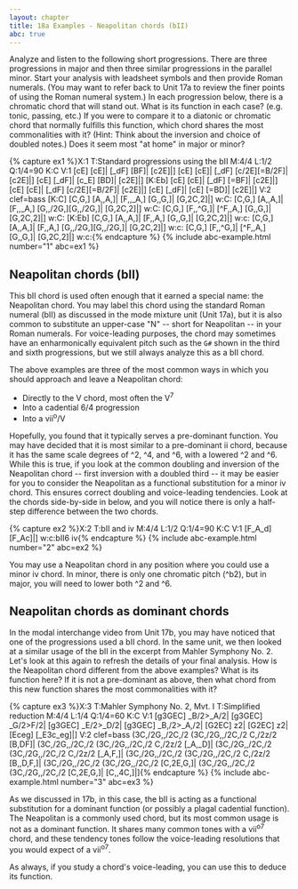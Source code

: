 ```yaml
---
layout: chapter
title: 18a Examples - Neapolitan chords (bII)
abc: true
---
```


Analyze and listen to the following short progressions. There are three progressions in major and then three similar progressions in the parallel minor. Start your analysis with leadsheet symbols and then provide Roman numerals. (You may want to refer back to Unit 17a to review the finer points of using the Roman numeral system.) In each progression below, there is a chromatic chord that will stand out. What is its function in each case? (e.g. tonic, passing, etc.) If you were to compare it to a diatonic or chromatic chord that normally fulfills this function, which chord shares the most commonalities with it? (Hint: Think about the inversion and choice of doubled notes.) Does it seem most "at home" in major or minor?

{% capture ex1 %}X:1
T:Standard progressions using the bII
M:4/4
L:1/2
Q:1/4=90
K:C
V:1
[cE] [cE]| [_dF] [BF]| [c2E]|]
[cE] [cE]| [_dF] [c/2E][=B/2F]| [c2E]|]
[cE] [_dF]| [c_E] [BD]| [c2E]|]
[K:Eb] [cE] [cE]| [_dF] [=BF]| [c2E]|]
[cE] [cE]| [_dF] [c/2E][=B/2F]| [c2E]|]
[cE] [_dF]| [cE] [=BD]| [c2E]|]
V:2 clef=bass
[K:C] [C,G,] [A,,A,]| [F,,_A,] [G,,G,]| [G,2C,2]|]
w:C:
[C,G,] [A,,A,]| [F,,_A,] [G,,/2G,][G,,/2G,]| [G,2C,2]|]
w:C:
[C,G,] [F,,^G,]| [^F,,A,] [G,,G,]| [G,2C,2]|]
w:C:
[K:Eb] [C,G,] [A,,A,]| [F,,A,] [G,,G,]| [G,2C,2]|]
w:c:
[C,G,] [A,,A,]| [F,,A,] [G,,/2G,][G,,/2G,]| [G,2C,2]|]
w:c:
[C,G,] [F,,^G,]| [^F,,A,] [G,,G,]| [G,2C,2]|]
w:c:{% endcapture %}
{% include abc-example.html number="1" abc=ex1 %}

## Neapolitan chords (bII)

This bII chord is used often enough that it earned a special name: the Neapolitan chord. You may label this chord using the standard Roman numeral (bII) as discussed in the mode mixture unit (Unit 17a), but it is also common to substitute an upper-case "N" -- short for Neapolitan -- in your Roman numerals. For voice-leading purposes, the chord may sometimes have an enharmonically equivalent pitch such as the `G#` shown in the third and sixth progressions, but we still always analyze this as a bII chord.

The above examples are three of the most common ways in which you should approach and leave a Neapolitan chord:
- Directly to the V chord, most often the V<sup>7</sup>
- Into a cadential 6/4 progression
- Into a vii<sup>o</sup>/V

Hopefully, you found that it typically serves a pre-dominant function. You may have decided that it is most similar to a pre-dominant ii chord, because it has the same scale degrees of ^2, ^4, and ^6, with a lowered ^2 and ^6. While this is true, if you look at the common doubling and inversion of the Neapolitan chord -- first inversion with a doubled third -- it may be easier for you to consider the Neapolitan as a functional substitution for a minor iv chord. This ensures correct doubling and voice-leading tendencies. Look at the chords side-by-side in below, and you will notice there is only a half-step difference between the two chords.

{% capture ex2 %}X:2
T:bII and iv
M:4/4
L:1/2
Q:1/4=90
K:C
V:1
[F_A_d] [F_Ac]|]
w:c:bII6 iv{% endcapture %}
{% include abc-example.html number="2" abc=ex2 %}

You may use a Neapolitan chord in any position where you could use a minor iv chord. In minor, there is only one chromatic pitch (^b2), but in major, you will need to lower both ^2 and ^6.

## Neapolitan chords as dominant chords

In the modal interchange video from Unit 17b, you may have noticed that one of the progressions used a bII chord. In the same unit, we then looked at a similar usage of the bII in the excerpt from Mahler Symphony No. 2. Let's look at this again to refresh the details of your final analysis. How is the Neapolitan chord different from the above examples? What is its function here? If it is not a pre-dominant as above, then what chord from this new function shares the most commonalities with it?

{% capture ex3 %}X:3
T:Mahler Symphony No. 2, Mvt. I
T:Simplified reduction
M:4/4
L:1/4
Q:1/4=60
K:C
V:1
[g3GEC] _B/2>_A/2| [g3GEC] _G/2>F/2| [g3GEC] _E/2>_D/2|
[g3GEC] _B,/2>_A,/2| [G2EC] z2| [G2EC] z2| [Eceg] [_E3c_eg]|]
V:2 clef=bass
(3C,/2G,,/2C,/2 (3C,/2G,,/2C,/2 C,/2z/2 [B,DF]| (3C,/2G,,/2C,/2 (3C,/2G,,/2C,/2 C,/2z/2 [_A,_D]| (3C,/2G,,/2C,/2 (3C,/2G,,/2C,/2 C,/2z/2 [_A,F,]|
(3C,/2G,,/2C,/2 (3C,/2G,,/2C,/2 C,/2z/2 [B,,D,F,]| (3C,/2G,,/2C,/2 (3C,/2G,,/2C,/2 [C,2E,G,]| (3C,/2G,,/2C,/2 (3C,/2G,,/2C,/2 [C,2E,G,]| [C,,4C,]|]{% endcapture %}
{% include abc-example.html number="3" abc=ex3 %}

As we discussed in 17b, in this case, the bII is acting as a functional substitution for a dominant function (or possibly a plagal cadential function). The Neapolitan is a commonly used chord, but its most common usage is not as a dominant function. It shares many common tones with a vii<sup>o7</sup> chord, and these tendency tones follow the voice-leading resolutions that you would expect of a vii<sup>o7</sup>.

As always, if you study a chord's voice-leading, you can use this to deduce its function.